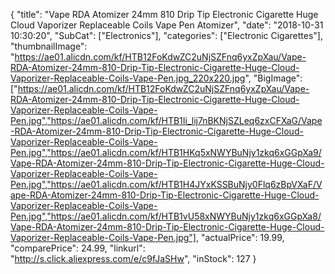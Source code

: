 {
	"title": "Vape RDA Atomizer 24mm 810 Drip Tip Electronic Cigarette Huge Cloud Vaporizer Replaceable Coils Vape Pen Atomizer",
	"date": "2018-10-31 10:30:20",
	"SubCat": ["Electronics"],
	"categories": ["Electronic Cigarettes"],
	"thumbnailImage": "https://ae01.alicdn.com/kf/HTB12FoKdwZC2uNjSZFnq6yxZpXau/Vape-RDA-Atomizer-24mm-810-Drip-Tip-Electronic-Cigarette-Huge-Cloud-Vaporizer-Replaceable-Coils-Vape-Pen.jpg_220x220.jpg",
	"BigImage": ["https://ae01.alicdn.com/kf/HTB12FoKdwZC2uNjSZFnq6yxZpXau/Vape-RDA-Atomizer-24mm-810-Drip-Tip-Electronic-Cigarette-Huge-Cloud-Vaporizer-Replaceable-Coils-Vape-Pen.jpg","https://ae01.alicdn.com/kf/HTB1Ii_lij7nBKNjSZLeq6zxCFXaG/Vape-RDA-Atomizer-24mm-810-Drip-Tip-Electronic-Cigarette-Huge-Cloud-Vaporizer-Replaceable-Coils-Vape-Pen.jpg","https://ae01.alicdn.com/kf/HTB1HKq5xNWYBuNjy1zkq6xGGpXa9/Vape-RDA-Atomizer-24mm-810-Drip-Tip-Electronic-Cigarette-Huge-Cloud-Vaporizer-Replaceable-Coils-Vape-Pen.jpg","https://ae01.alicdn.com/kf/HTB1H4JYxKSSBuNjy0Flq6zBpVXaF/Vape-RDA-Atomizer-24mm-810-Drip-Tip-Electronic-Cigarette-Huge-Cloud-Vaporizer-Replaceable-Coils-Vape-Pen.jpg","https://ae01.alicdn.com/kf/HTB1vU58xNWYBuNjy1zkq6xGGpXa8/Vape-RDA-Atomizer-24mm-810-Drip-Tip-Electronic-Cigarette-Huge-Cloud-Vaporizer-Replaceable-Coils-Vape-Pen.jpg"],
	"actualPrice": 19.99,
	"comparePrice": 24.99,
	"linkurl": "http://s.click.aliexpress.com/e/c9fJaSHw",
	"inStock": 127
}
